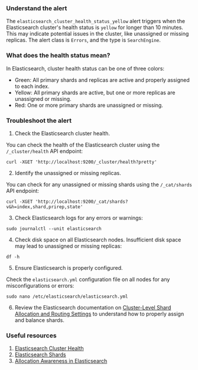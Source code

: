 ### Understand the alert

The `elasticsearch_cluster_health_status_yellow` alert triggers when the Elasticsearch cluster's health status is `yellow` for longer than 10 minutes. This may indicate potential issues in the cluster, like unassigned or missing replicas. The alert class is `Errors`, and the type is `SearchEngine`.

### What does the health status mean?

In Elasticsearch, cluster health status can be one of three colors:

- Green: All primary shards and replicas are active and properly assigned to each index.
- Yellow: All primary shards are active, but one or more replicas are unassigned or missing.
- Red: One or more primary shards are unassigned or missing.

### Troubleshoot the alert

1. Check the Elasticsearch cluster health.

You can check the health of the Elasticsearch cluster using the `/_cluster/health` API endpoint:

```
curl -XGET 'http://localhost:9200/_cluster/health?pretty'
```

2. Identify the unassigned or missing replicas.

You can check for any unassigned or missing shards using the `/_cat/shards` API endpoint:

```
curl -XGET 'http://localhost:9200/_cat/shards?v&h=index,shard,prirep,state'
```

3. Check Elasticsearch logs for any errors or warnings:

```
sudo journalctl --unit elasticsearch
```

4. Check disk space on all Elasticsearch nodes. Insufficient disk space may lead to unassigned or missing replicas:

```
df -h
```

5. Ensure Elasticsearch is properly configured.

Check the `elasticsearch.yml` configuration file on all nodes for any misconfigurations or errors:

```
sudo nano /etc/elasticsearch/elasticsearch.yml
```

6. Review the Elasticsearch documentation on [Cluster-Level Shard Allocation and Routing Settings](https://www.elastic.co/guide/en/elasticsearch/reference/current/allocation-awareness.html) to understand how to properly assign and balance shards.

### Useful resources

1. [Elasticsearch Cluster Health](https://www.elastic.co/guide/en/elasticsearch/reference/current/cluster-health.html)
2. [Elasticsearch Shards](https://www.elastic.co/guide/en/elasticsearch/reference/current/cat-shards.html)
3. [Allocation Awareness in Elasticsearch](https://www.elastic.co/guide/en/elasticsearch/reference/current/allocation-awareness.html)